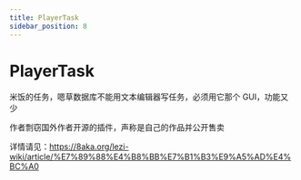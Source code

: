 ```yaml
---
title: PlayerTask
sidebar_position: 8
---
```


# PlayerTask

米饭的任务，嗯草数据库不能用文本编辑器写任务，必须用它那个 GUI，功能又少

作者剽窃国外作者开源的插件，声称是自己的作品并公开售卖

详情请见：https://8aka.org/lezi-wiki/article/%E7%89%88%E4%B8%BB%E7%B1%B3%E9%A5%AD%E4%BC%A0
